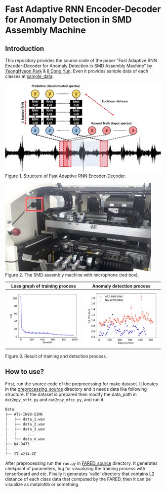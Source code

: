 Fast Adaptive RNN Encoder-Decoder for Anomaly Detection in SMD Assembly Machine
=====

Introduction
-----
This repository provides the source code of the paper "Fast Adaptive RNN Encoder-Decoder for Anomaly Detection in SMD Assembly Machine" by <a href="https://github.com/YeongHyeon">YeongHyeon Park</a> & <a href="https://scholar.google.co.kr/citations?user=0tPAxMgAAAAJ&hl=ko&oi=ao">Il Dong Yun</a>. Even it provides sample data of each classes at [sample_data](https://github.com/YeongHyeon/FARED_for_Anomaly_Detection/tree/master/sample_data).  

![The FARED](figures/model.png)  
Figure 1. Structure of Fast Adaptive RNN Encoder-Decoder.  

![microphone](figures/microphone.png)  
Figure 2. The SMD assembly machine with microphone (red box).  

|Loss graph of training process|Anomaly detection process|
|:---:|:---:|
|<img src = 'figures/loss.png'>|<img src = 'figures/detection.png'>|

Figure 3. Result of training and detection process.  

How to use?
-----

First, run the source code of the preprocessing for make dataset. It locates in the [preprocessing_source](https://github.com/YeongHyeon/FARED_for_Anomaly_Detection/tree/master/preprocessing_source) directory and it needs data like following structure. If the dataset is prepared then modify the data_path in `dat2npy_stft.py` and `dat2npy_mfcc.py`, and run it.  
```
Data
├── AT2-IN88-SINK
│   ├── data_1.wav
│   ├── data_2.wav
│   ├── data_3.wav
│   │     ...
│   └── data_n.wav
├── NA-9473
│     ...
└── ST-4214-GE
```

After preprocessing run the `run.py` in [FARED_source](https://github.com/YeongHyeon/FARED_for_Anomaly_Detection/tree/master/FARED_source) directory. It generates chekpoint of parameters, log for visualizing the training process with tensorboard and etc. Finally it generates 'valid' directory that contains L2 distance of each class data that computed by the FARED, then it can be visualize as matplotlib or something.  
